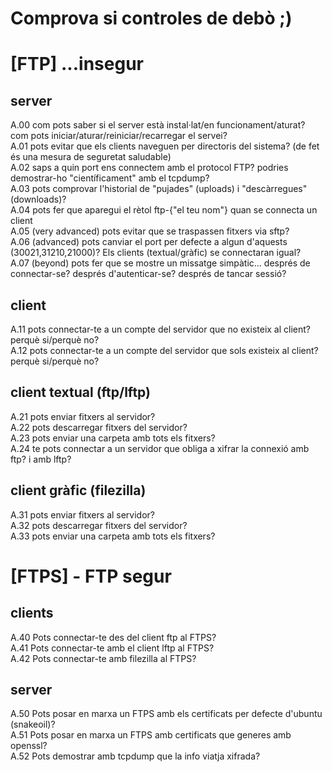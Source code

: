 # Comprova si controles de debò ;) 

# [FTP]  ...insegur  
## server  
A.00 com pots saber si el server està instal·lat/en funcionament/aturat? com pots iniciar/aturar/reiniciar/recarregar el servei?  
A.01 pots evitar que els clients naveguen per directoris del sistema? (de fet és una mesura de seguretat saludable)   
A.02 saps a quin port ens connectem amb el protocol FTP? podries demostrar-ho "científicament" amb el tcpdump?  
A.03 pots comprovar l'historial de "pujades" (uploads) i "descàrregues" (downloads)?   
A.04 pots fer que aparegui el rètol ftp-{"el teu nom"} quan se connecta un client  
A.05 (very advanced) pots evitar que se traspassen fitxers via sftp?   
A.06 (advanced) pots canviar el port per defecte a algun d'aquests (30021,31210,21000)? Els clients (textual/gràfic) se connectaran igual?  
A.07 (beyond) pots fer que se mostre un missatge simpàtic... després de connectar-se? després d'autenticar-se? després de tancar sessió?  

## client  
A.11 pots connectar-te a un compte del servidor que no existeix al client? perquè si/perquè no?  
A.12 pots connectar-te a un compte del servidor que sols existeix al client? perquè si/perquè no?  

## client textual (ftp/lftp)  
A.21 pots enviar fitxers al servidor?  
A.22 pots descarregar fitxers del servidor?  
A.23 pots enviar una carpeta amb tots els fitxers?  
A.24 te pots connectar a un servidor que obliga a xifrar la connexió amb ftp? i amb lftp?   
 
## client gràfic (filezilla)  
A.31 pots enviar fitxers al servidor?  
A.32 pots descarregar fitxers del servidor?  
A.33 pots enviar una carpeta amb tots els fitxers?  

# [FTPS] - FTP segur  
## clients  
A.40 Pots connectar-te des del client ftp al FTPS?  
A.41 Pots connectar-te amb el client lftp al FTPS?  
A.42 Pots connectar-te amb filezilla al FTPS?

## server
A.50 Pots posar en marxa un FTPS amb els certificats per defecte d'ubuntu (snakeoil)?  
A.51 Pots posar en marxa un FTPS amb certificats que generes amb openssl?  
A.52 Pots demostrar amb tcpdump que la info viatja xifrada?  


